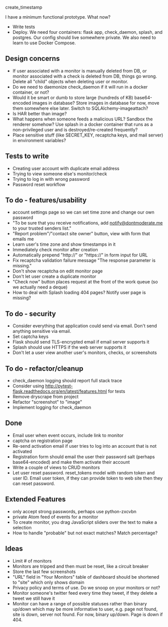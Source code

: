 create_timestamp

I have a minimum functional prototype. What now?
- Write tests
- Deploy. We need four containers: flask app, check_daemon, splash, and postgres. Our config should live somewhere private. We also need to learn to use Docker Compose.

## Design concerns
- If user associated with a monitor is manually deleted from DB, or monitor associated with a check is deleted from DB, things go wrong. Delete all "child" objects when deleting user or monitor.
- Do we need to daemonize check_daemon if it will run in a docker container, or not?
- Would it be smart or dumb to store large (hundreds of KB) base64-encoded images in database? Store images in database for now, move them somewhere else later. Switch to SQLAlchemy-imageattach?
- Is HAR better than image?
- What happens when someone feeds a malicious URL? Sandbox the renderer somehow? Use splash in a docker container that runs as a non-privileged user and is destroyed/re-created frequently?
- Place sensitive stuff (like SECRET_KEY, recaptcha keys, and mail server) in environment variables?

## Tests to write
- Creating user account with duplicate email address
- Trying to view someone else's monitor/check
- Trying to log in with wrong password
- Password reset workflow

## To do - features/usability
- account settings page so we can set time zone and change our own password
- "To be sure that you receive notifications, add notify@dontmoderate.me to your trusted senders list."
- "Report problem"/"contact site owner" button, view with form that emails me
- Learn user's time zone and show timestamps in it
- Immediately check monitor after creation
- Automatically prepend "http://" or "https://" in form input for URL
- Fix recaptcha validation failure message "The response parameter is missing."
- Don't show recaptcha on edit monitor page
- Don't let user create a duplicate monitor
- "Check now" button places request at the front of the work queue (so we actually need a deque)
- How to deal with Splash loading 404 pages? Notify user page is missing?

## To do - security
- Consider everything that application could send via email. Don't send anything sensitive via email.
- Set captcha keys
- Flask should send TLS-encrypted email if email server supports it
- Splash should use HTTPS if the web server supports it
- Don't let a user view another user's monitors, checks, or screenshots

## To do - refactor/cleanup
- check_daemon logging should report full stack trace
- Consider using http://pytest-flask.readthedocs.org/en/latest/features.html for tests
- Remove dryscrape from project
- Refactor "screenshot" to "image"
- Implement logging for check_daemon

## Done
- Email user when event occurs, include link to monitor
- captcha on registration page
- Re-send activation email if user tries to log into an account that is not activated
- Registration form should email the user their password salt (perhaps base64-encoded) and make them activate their account
- Write a couple of views to CRUD monitors
- Let user reset password. reset_tokens model with random token and user ID. Email user token, if they can provide token to web site then they can reset password.

## Extended Features
- only accept strong passwords, perhaps use python-zxcvbn
- private Atom feed of events for a monitor
- To create monitor, you drag JavaScript sliders over the text to make a selection
- How to handle "probable" but not exact matches? Match percentage?

## Ideas
- Limit # of monitors
- Monitors are tripped and then must be reset, like a circuit breaker
- Store the last few screenshots
- "URL" field in "Your Monitors" table of dashboard should be shortened to "site" which only shows domain
- Privacy policy and terms of use. Do we snoop on your monitors or not?
- Monitor someone's twitter feed every time they tweet, if they delete a tweet we still have it
- Monitor can have a range of possible statuses rather than binary up/down which may be more informative to user, e.g. page not found, site is down, server not found. For now, binary up/down. Page is down if 404.